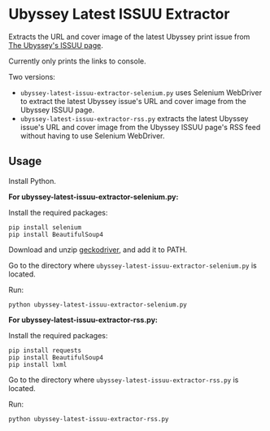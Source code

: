 # Ubyssey Latest ISSUU Extractor

Extracts the URL and cover image of the latest Ubyssey print issue from [The Ubyssey's ISSUU page](https://issuu.com/ubyssey).

Currently only prints the links to console.

Two versions:
- `ubyssey-latest-issuu-extractor-selenium.py` uses Selenium WebDriver to extract the latest Ubyssey issue's URL and cover image from the Ubyssey ISSUU page.
- `ubyssey-latest-issuu-extractor-rss.py` extracts the latest Ubyssey issue's URL and cover image from the Ubyssey ISSUU page's RSS feed without having to use Selenium WebDriver.

## Usage

Install Python.

**For ubyssey-latest-issuu-extractor-selenium.py:**

Install the required packages:

````
pip install selenium
pip install BeautifulSoup4
````

Download and unzip [geckodriver](https://github.com/mozilla/geckodriver/releases), and add it to PATH.

Go to the directory where `ubyssey-latest-issuu-extractor-selenium.py` is located.

Run:

````
python ubyssey-latest-issuu-extractor-selenium.py
````

**For ubyssey-latest-issuu-extractor-rss.py:**

Install the required packages:

````
pip install requests
pip install BeautifulSoup4
pip install lxml
````

Go to the directory where `ubyssey-latest-issuu-extractor-rss.py` is located.

Run:

````
python ubyssey-latest-issuu-extractor-rss.py
````

